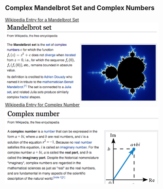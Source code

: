 ## Complex Mandelbrot Set and Complex Numbers
[Wikipedia Entry for a Mandelbrot Set](https://en.wikipedia.org/wiki/Mandelbrot_set)
![alt text](./mbrotset.png)
[Wikipedia Entry for Complex Number](https://en.wikipedia.org/wiki/Complex_number)
![alt text](./complexnum.png)